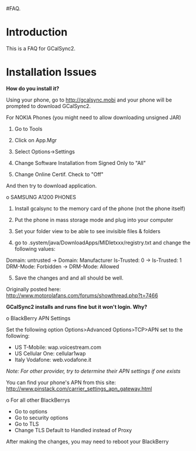 #FAQ.

# Introduction #

This is a FAQ for GCalSync2.

# Installation Issues #
**How do you install it?**

Using your phone, go to http://gcalsync.mobi and your phone will be prompted to
download GCalSync2.

For NOKIA Phones (you might need to allow downloading unsigned JAR)

1) Go to Tools

2) Click on App.Mgr

3) Select Options->Settings

4) Change Software Installation from Signed Only to "All"

5) Change Online Certif. Check to "Off"

And then try to download application.

o SAMSUNG A1200 PHONES

1. Install gcalsync to the memory card of the phone (not the phone itself)

2. Put the phone in mass storage mode and plug into your computer

3. Set your folder view to be able to see invisible files & folders

4. go to .system/java/DownloadApps/MIDletxxx/registry.txt and change the following values:

Domain: untrusted -> Domain: Manufacturer
Is-Trusted: 0 -> Is-Trusted: 1
DRM-Mode: Forbidden -> DRM-Mode: Allowed

5. Save the changes and and all should be well.

Originally posted here: http://www.motorolafans.com/forums/showthread.php?t=7466

**GCalSync2 installs and runs fine but it won't login. Why?**

o BlackBerry APN Settings


Set the following option
Options>Advanced Options>TCP>APN set to the following:

  * US T-Mobile: wap.voicestream.com
  * US Cellular One: cellular1wap
  * Italy Vodafone: web.vodafone.it

_Note: For other provider, try to determine their APN settings if one exists_

You can find your phone's APN from this site: http://www.pinstack.com/carrier_settings_apn_gateway.html

o For all other BlackBerrys

- Go to options
- Go to security options
- Go to TLS
- Change TLS Default to Handled instead of Proxy

After making the changes, you may need to reboot your BlackBerry